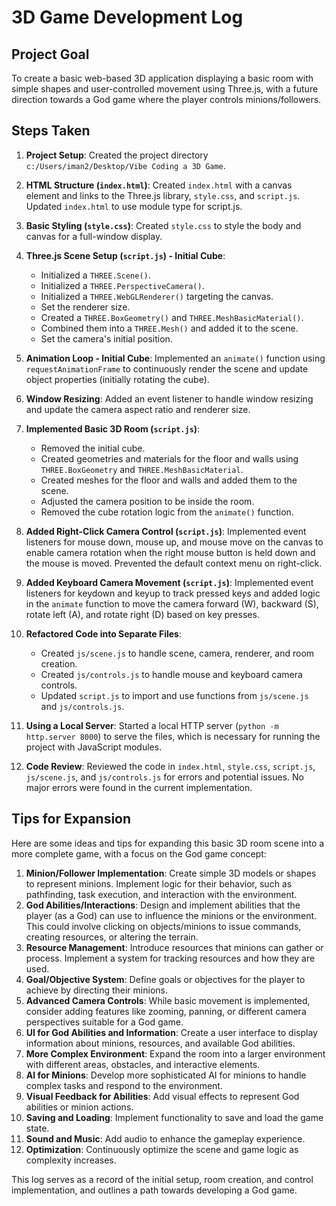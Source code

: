 # 3D Game Development Log

## Project Goal
To create a basic web-based 3D application displaying a basic room with simple shapes and user-controlled movement using Three.js, with a future direction towards a God game where the player controls minions/followers.

## Steps Taken

1.  **Project Setup**: Created the project directory `c:/Users/iman2/Desktop/Vibe Coding a 3D Game`.
2.  **HTML Structure (`index.html`)**: Created `index.html` with a canvas element and links to the Three.js library, `style.css`, and `script.js`. Updated `index.html` to use module type for script.js.
3.  **Basic Styling (`style.css`)**: Created `style.css` to style the body and canvas for a full-window display.
4.  **Three.js Scene Setup (`script.js`) - Initial Cube**:
    *   Initialized a `THREE.Scene()`.
    *   Initialized a `THREE.PerspectiveCamera()`.
    *   Initialized a `THREE.WebGLRenderer()` targeting the canvas.
    *   Set the renderer size.
    *   Created a `THREE.BoxGeometry()` and `THREE.MeshBasicMaterial()`.
    *   Combined them into a `THREE.Mesh()` and added it to the scene.
    *   Set the camera's initial position.
5.  **Animation Loop - Initial Cube**: Implemented an `animate()` function using `requestAnimationFrame` to continuously render the scene and update object properties (initially rotating the cube).
6.  **Window Resizing**: Added an event listener to handle window resizing and update the camera aspect ratio and renderer size.
7.  **Implemented Basic 3D Room (`script.js`)**:
    *   Removed the initial cube.
    *   Created geometries and materials for the floor and walls using `THREE.BoxGeometry` and `THREE.MeshBasicMaterial`.
    *   Created meshes for the floor and walls and added them to the scene.
    *   Adjusted the camera position to be inside the room.
    *   Removed the cube rotation logic from the `animate()` function.
8.  **Added Right-Click Camera Control (`script.js`)**: Implemented event listeners for mouse down, mouse up, and mouse move on the canvas to enable camera rotation when the right mouse button is held down and the mouse is moved. Prevented the default context menu on right-click.
9.  **Added Keyboard Camera Movement (`script.js`)**: Implemented event listeners for keydown and keyup to track pressed keys and added logic in the `animate` function to move the camera forward (W), backward (S), rotate left (A), and rotate right (D) based on key presses.
10. **Refactored Code into Separate Files**:
    *   Created `js/scene.js` to handle scene, camera, renderer, and room creation.
    *   Created `js/controls.js` to handle mouse and keyboard camera controls.
    *   Updated `script.js` to import and use functions from `js/scene.js` and `js/controls.js`.

11. **Using a Local Server**: Started a local HTTP server (`python -m http.server 8000`) to serve the files, which is necessary for running the project with JavaScript modules.
12. **Code Review**: Reviewed the code in `index.html`, `style.css`, `script.js`, `js/scene.js`, and `js/controls.js` for errors and potential issues. No major errors were found in the current implementation.

## Tips for Expansion

Here are some ideas and tips for expanding this basic 3D room scene into a more complete game, with a focus on the God game concept:

1.  **Minion/Follower Implementation**: Create simple 3D models or shapes to represent minions. Implement logic for their behavior, such as pathfinding, task execution, and interaction with the environment.
2.  **God Abilities/Interactions**: Design and implement abilities that the player (as a God) can use to influence the minions or the environment. This could involve clicking on objects/minions to issue commands, creating resources, or altering the terrain.
3.  **Resource Management**: Introduce resources that minions can gather or process. Implement a system for tracking resources and how they are used.
4.  **Goal/Objective System**: Define goals or objectives for the player to achieve by directing their minions.
5.  **Advanced Camera Controls**: While basic movement is implemented, consider adding features like zooming, panning, or different camera perspectives suitable for a God game.
6.  **UI for God Abilities and Information**: Create a user interface to display information about minions, resources, and available God abilities.
7.  **More Complex Environment**: Expand the room into a larger environment with different areas, obstacles, and interactive elements.
8.  **AI for Minions**: Develop more sophisticated AI for minions to handle complex tasks and respond to the environment.
9.  **Visual Feedback for Abilities**: Add visual effects to represent God abilities or minion actions.
10. **Saving and Loading**: Implement functionality to save and load the game state.
11. **Sound and Music**: Add audio to enhance the gameplay experience.
12. **Optimization**: Continuously optimize the scene and game logic as complexity increases.

This log serves as a record of the initial setup, room creation, and control implementation, and outlines a path towards developing a God game.
